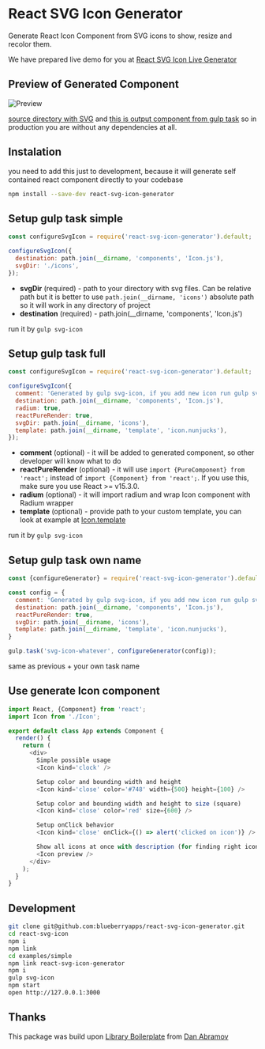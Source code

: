 React SVG Icon Generator
========================

Generate React Icon Component from SVG icons to show, resize and recolor them.

We have prepared live demo for you at [React SVG Icon Live Generator](https://react-svg-icon-live-generator.herokuapp.com)

## Preview of Generated Component

![Preview](https://raw.githubusercontent.com/blueberryapps/react-svg-icon-generator/master/examples/previews.png)

[source directory with SVG](https://github.com/blueberryapps/react-svg-icon-generator/tree/master/examples/simple/icons) and [this is output component from gulp task](https://github.com/blueberryapps/react-svg-icon-generator/blob/master/examples/simple/components/Icon.js) so in production you are without any dependencies at all.


## Instalation

you need to add this just to development, because it will generate self contained react component directly to your codebase
```bash
npm install --save-dev react-svg-icon-generator
```

## Setup gulp task simple


```js
const configureSvgIcon = require('react-svg-icon-generator').default;

configureSvgIcon({
  destination: path.join(__dirname, 'components', 'Icon.js'),
  svgDir: './icons',
});
```

- **svgDir** (required) - path to your directory with svg files. Can be relative path but it is better to use `path.join(__dirname, 'icons')` absolute path so it will work in any directory of project
- **destination** (required) -  path.join(__dirname, 'components', 'Icon.js')

run it by `gulp svg-icon`

## Setup gulp task full

```js
const configureSvgIcon = require('react-svg-icon-generator').default;

configureSvgIcon({
  comment: 'Generated by gulp svg-icon, if you add new icon run gulp svg-icon',
  destination: path.join(__dirname, 'components', 'Icon.js'),
  radium: true,
  reactPureRender: true,
  svgDir: path.join(__dirname, 'icons'),
  template: path.join(__dirname, 'template', 'icon.nunjucks'),
});
```


- **comment** (optional) - it will be added to generated component, so other developer will know what to do
- **reactPureRender** (optional) - it will use `import {PureComponent} from 'react';` instead of `import {Component} from 'react';`. If you use this, make sure you use React >= v15.3.0. 
- **radium** (optional) - it will import radium and wrap Icon component with Radium wrapper
- **template** (optional) - provide path to your custom template, you can look at example at [Icon.template](https://github.com/blueberryapps/react-svg-icon-generator/blob/master/template/icon.nunjucks)


run it by `gulp svg-icon`

## Setup gulp task own name

```js
const {configureGenerator} = require('react-svg-icon-generator').default;

const config = {
  comment: 'Generated by gulp svg-icon, if you add new icon run gulp svg-icon',
  destination: path.join(__dirname, 'components', 'Icon.js'),
  reactPureRender: true,
  svgDir: path.join(__dirname, 'icons'),
  template: path.join(__dirname, 'template', 'icon.nunjucks'),
}

gulp.task('svg-icon-whatever', configureGenerator(config));
```


same as previous + your own task name


## Use generate Icon component

```js
import React, {Component} from 'react';
import Icon from './Icon';

export default class App extends Component {
  render() {
    return (
      <div>
        Simple possible usage
        <Icon kind='clock' />

        Setup color and bounding width and height
        <Icon kind='close' color='#748' width={500} height={100} />

        Setup color and bounding width and height to size (square)
        <Icon kind='close' color='red' size={600} />

        Setup onClick behavior
        <Icon kind='close' onClick={() => alert('clicked on icon')} />

        Show all icons at once with description (for finding right icon)
        <Icon preview />
      </div>
    );
  }
}
```

## Development

```bash
git clone git@github.com:blueberryapps/react-svg-icon-generator.git
cd react-svg-icon
npm i
npm link
cd examples/simple
npm link react-svg-icon-generator
npm i
gulp svg-icon
npm start
open http://127.0.0.1:3000
```

## Thanks
This package was build upon [Library Boilerplate](https://github.com/gaearon/library-boilerplate) from [Dan Abramov](https://github.com/gaearon)
